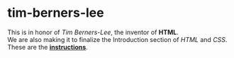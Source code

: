 # tim-berners-lee

This is in honor of *Tim Berners-Lee*, the inventor of **HTML**.  
We are also making it to finalize the Introduction section of *HTML* and *CSS*.
These are the **[instructions](https://github.com/becodeorg/BXL-Swartz-3-21/blob/master/03-HTML-CSS/introduction/07-tim-berners-lee.adoc)**.
